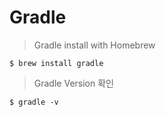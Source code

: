 # Gradle
> Gradle install with Homebrew

```
$ brew install gradle
```

> Gradle Version 확인

```
$ gradle -v
```
